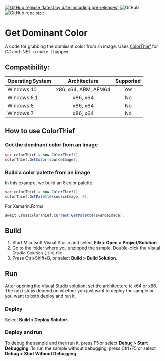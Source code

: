 [![GitHub release (latest by date including pre-releases)](https://img.shields.io/github/v/release/kundan2001/ColorThief.UWP?color=brightgreen&include_prereleases)](https://github.com/kundan2001/SoftdocMusic/releases/latest)
![GitHub](https://img.shields.io/github/license/kundan2001/ColorThief.UWP?label=license)
![GitHub repo size](https://img.shields.io/github/repo-size/kundan2001/ColorThief.UWP)

# Get Dominant Color

A code for grabbing the dominant color from an image. Uses [ColorThief](https://github.com/lokesh/color-thief/) for C# and .NET to make it happen.

## Compatibility:

| Operating System |     Architecture     | Supported | 
| :--------------- | :------------------: | :-------: | 
| Windows 10       | x86, x64, ARM, ARM64 |    Yes    | 
| Windows 8.1      |       x86, x64       |    No     |       
| Windows 8        |       x86, x64       |    No     |               
| Windows 7        |       x86, x64       |    No     |                

## How to use ColorThief

### Get the dominant color from an image
```cs
var colorThief = new ColorThief();
colorThief.GetColor(sourceImage);
```

### Build a color palette from an image

In this example, we build an 8 color palette.

```cs
var colorThief = new ColorThief();
colorThief.GetPalette(sourceImage, 8);
```

For Xamarin.Forms

```cs
await CrossColorThief.Current.GetPalette(sourceImage);
```

## Build

1. Start Microsoft Visual Studio and select **File > Open > Project/Solution**.
2. Go to the folder where you unzipped the sample. Double-click the Visual Studio Solution (.sln) file.
3. Press Ctrl+Shift+B, or select **Build > Build Solution**.

## Run

After opening the Visual Studio solution, set the architecture to x64 or x86. The next steps depend on whether you just want to deploy the sample or you want to both deploy and run it.

### Deploy

Select **Build > Deploy Solution**.

### Deploy and run

To debug the sample and then run it, press F5 or select **Debug > Start Debugging**. To run the sample without debugging, press Ctrl+F5 or select **Debug > Start Without Debugging**.
